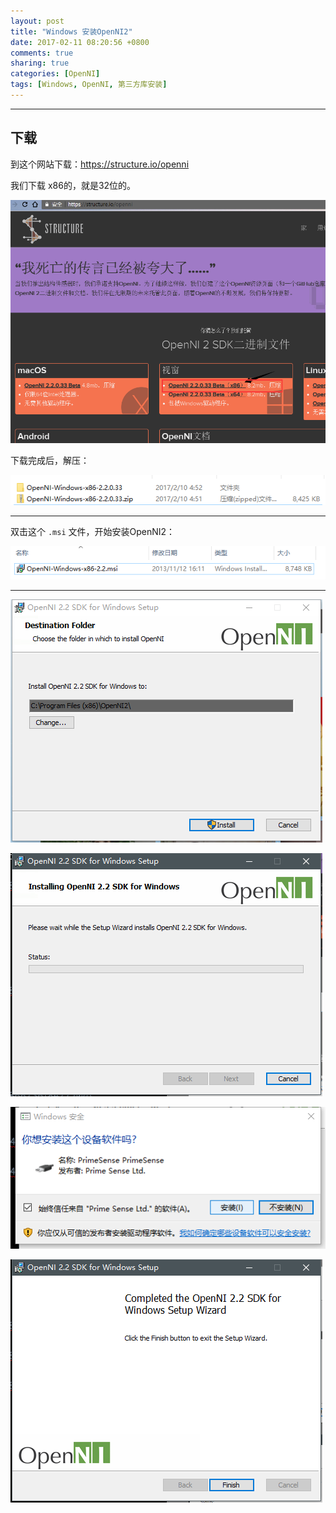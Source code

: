 ```yaml
---
layout: post
title: "Windows 安装OpenNI2"
date: 2017-02-11 08:20:56 +0800
comments: true
sharing: true
categories: [OpenNI]
tags: [Windows, OpenNI, 第三方库安装]
---
```



----------

## 下载

到这个网站下载：https://structure.io/openni

我们下载 x86的，就是32位的。

![Alt text](/images/2017-2-11-Windows-install-OpenNI2/1486673648122.png)


下载完成后，解压：

![Alt text](/images/2017-2-11-Windows-install-OpenNI2/1486673700821.png)


----------

双击这个 `.msi` 文件，开始安装OpenNI2：

![Alt text](/images/2017-2-11-Windows-install-OpenNI2/1486673740660.png)


----------



![Alt text](/images/2017-2-11-Windows-install-OpenNI2/1486673618477.png)

![Alt text](/images/2017-2-11-Windows-install-OpenNI2/1486673750699.png)

![Alt text](/images/2017-2-11-Windows-install-OpenNI2/1486673806305.png)

![Alt text](/images/2017-2-11-Windows-install-OpenNI2/1486673820166.png)

## 
